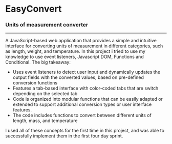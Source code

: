 # EasyConvert

### Units of measurement converter

------------------------------------------------------------------------------------------------------------------------------------------------

A JavaScript-based web application that provides a simple and intuitive interface for converting units of measurement in different categories, such as length, weight, and temperature. In this project i tried to use my knowledge to use event listeners, Javascript DOM, Functions and Conditional. The big takeaway: 

* Uses event listeners to detect user input and dynamically updates the output fields with the converted values, based on pre-defined conversion functions
* Features a tab-based interface with color-coded tabs that are switch depending on the selected tab
* Code is organized into modular functions that can be easily adapted or extended to support additional conversion types or user interface features.
* The code includes functions to convert between different units of length, mass, and temperature

I used all of these concepts for the first time in this project, and was able to successfully implement them in the first four day sprint.
